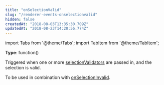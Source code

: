 ```yaml
---
title: "onSelectionValid"
slug: "/renderer-events-onselectionvalid"
hidden: false
createdAt: "2018-08-03T13:35:30.709Z"
updatedAt: "2018-08-23T14:20:56.774Z"
---
```


import Tabs from '@theme/Tabs';
import TabItem from '@theme/TabItem';

**Type**: function()  

Triggered when one or more [selectionValidators](renderer-config-selectionvalidators) are passed in, and the selection is valid.

To be used in combination with [onSelectionInvalid](renderer-events-onselectioninvalid).
